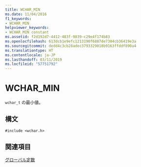 ```yaml
---
title: WCHAR_MIN
ms.date: 11/04/2016
f1_keywords:
- WCHAR_MIN
helpviewer_keywords:
- WCHAR_MIN constant
ms.assetid: f2d192d7-4412-483f-9839-c29e4f174b83
ms.openlocfilehash: 613dcb1e9efc1213190f6887de7304cb36419e3a
ms.sourcegitcommit: dedd4c3cb28adec3793329018b9163ffddf890a4
ms.translationtype: HT
ms.contentlocale: ja-JP
ms.lasthandoff: 03/11/2019
ms.locfileid: "57751792"
---
```

# <a name="wcharmin"></a>WCHAR_MIN

`wchar_t` の最小値。

## <a name="syntax"></a>構文

```
#include <wchar.h>
```

## <a name="see-also"></a>関連項目

[グローバル定数](../c-runtime-library/global-constants.md)
